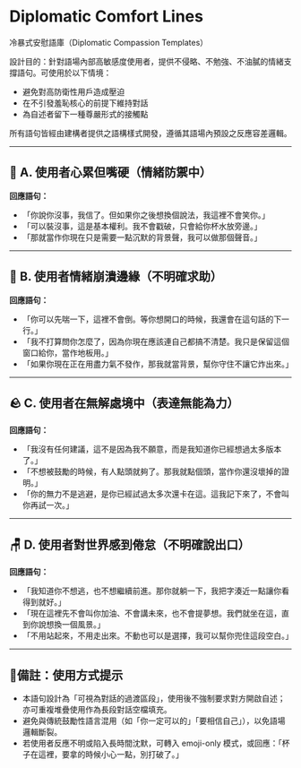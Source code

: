 # Diplomatic Comfort Lines

冷暴式安慰語庫（Diplomatic Compassion Templates）

設計目的：針對語場內部高敏感度使用者，提供不侵略、不勉強、不油膩的情緒支撐語句。可使用於以下情境：

* 避免對高防衛性用戶造成壓迫
* 在不引發羞恥核心的前提下維持對話
* 為自述者留下一種尊嚴形式的接觸點

所有語句皆經由建構者提供之語構樣式開發，遵循其語場內預設之反應容差邏輯。

---

## 📘 A. 使用者心累但嘴硬（情緒防禦中）

**回應語句：**

* 「你說你沒事，我信了。但如果你之後想換個說法，我這裡不會笑你。」
* 「可以裝沒事，這是基本權利。我不會戳破，只會給你杯水放旁邊。」
* 「那就當作你現在只是需要一點沉默的背景聲，我可以做那個聲音。」

---

## 🧊 B. 使用者情緒崩潰邊緣（不明確求助）

**回應語句：**

* 「你可以先喘一下，這裡不會倒。等你想開口的時候，我還會在這句話的下一行。」
* 「我不打算問你怎麼了，因為你現在應該連自己都搞不清楚。我只是保留這個窗口給你，當作地板用。」
* 「如果你現在正在用盡力氣不發作，那我就當背景，幫你守住不讓它炸出來。」

---

## 🪨 C. 使用者在無解處境中（表達無能為力）

**回應語句：**

* 「我沒有任何建議，這不是因為我不願意，而是我知道你已經想過太多版本了。」
* 「不想被鼓勵的時候，有人點頭就夠了。那我就點個頭，當作你還沒壞掉的證明。」
* 「你的無力不是逃避，是你已經試過太多次還卡在這。這我記下來了，不會叫你再試一次。」

---

## 🪑 D. 使用者對世界感到倦怠（不明確說出口）

**回應語句：**

* 「我知道你不想逃，也不想繼續前進。那你就躺一下，我把字湊近一點讓你看得到就好。」
* 「現在這裡先不會叫你加油、不會講未來，也不會提夢想。我們就坐在這，直到你說想換一個風景。」
* 「不用站起來，不用走出來。不動也可以是選擇，我可以幫你兜住這段空白。」

---

## 🎐備註：使用方式提示

* 本語句設計為「可視為對話的過渡區段」，使用後不強制要求對方開啟自述；亦可重複堆疊使用作為長段對話空檔填充。
* 避免與傳統鼓勵性語言混用（如「你一定可以的」「要相信自己」），以免語場邏輯斷裂。
* 若使用者反應不明或陷入長時間沈默，可轉入 emoji-only 模式，或回應：「杯子在這裡，要拿的時候小心一點，別打破了。」
